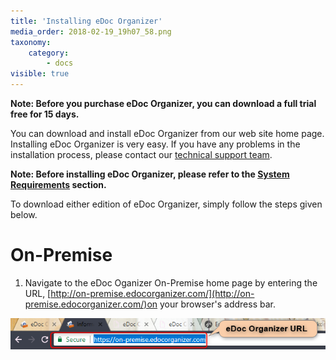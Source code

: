 ```yaml
---
title: 'Installing eDoc Organizer'
media_order: 2018-02-19_19h07_58.png
taxonomy:
    category:
        - docs
visible: true
---
```


**Note: Before you purchase eDoc Organizer, you can download a full trial free for 15 days.**
 
You can download and install eDoc Organizer from our web site home page. Installing eDoc Organizer is very easy. If you have any problems in the installation process, please contact our [technical support team](mailto:support@edocllc.com).
 
**Note: Before installing eDoc Organizer, please refer to the [System Requirements](http://edocorganizer-help.azurewebsites.net/overview/system-requirements) section.**
 
To download either edition of eDoc Organizer, simply follow the steps given below.

# On-Premise
 
1. Navigate to the eDoc Oganizer On-Premise home page by entering the URL, [http://on-premise.edocorganizer.com/](http://on-premise.edocorganizer.com/)on your browser's address bar.

![](2018-02-19_19h07_58.png)
